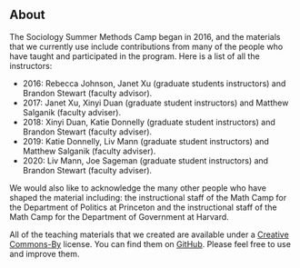 ## About

The Sociology Summer Methods Camp began in 2016, and the materials that we currently use include contributions from many of the people who have taught and participated in the program.  Here is a list of all the instructors:

- 2016: Rebecca Johnson, Janet Xu (graduate students instructors) and Brandon Stewart (faculty advisor).
- 2017: Janet Xu, Xinyi Duan (graduate student instructors) and Matthew Salganik (faculty adviser).
- 2018: Xinyi Duan, Katie Donnelly (graduate student instructors) and Brandon Stewart (faculty adviser).
- 2019: Katie Donnelly, Liv Mann (graduate student instructors) and Matthew Salganik (faculty adviser).
- 2020: Liv Mann, Joe Sageman (graduate student instructors) and Brandon Stewart (faculty adviser).

We would also like to acknowledge the many other people who have shaped the material including: the instructional staff of the Math Camp for the Department of Politics at Princeton and the instructional staff of the Math Camp for the Department of Government at Harvard.

All of the teaching materials that we created are available under a [Creative Commons-By](https://creativecommons.org/licenses/by/4.0/) license. You can find them on [GitHub](https://github.com/bstewart/princeton_methods_camp). Please feel free to use and improve them.
